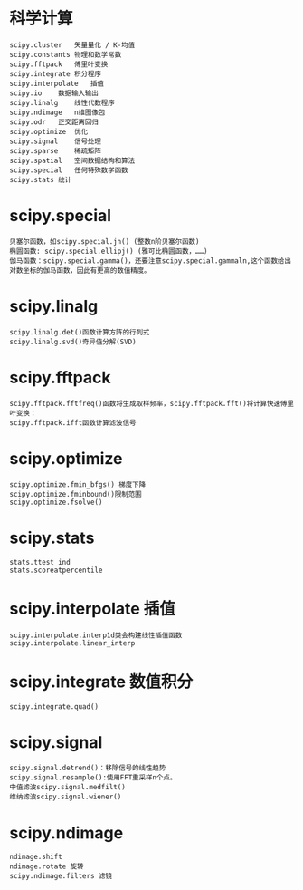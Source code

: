 # 科学计算

	scipy.cluster	矢量量化 / K-均值
	scipy.constants	物理和数学常数
	scipy.fftpack	傅里叶变换
	scipy.integrate	积分程序
	scipy.interpolate	插值
	scipy.io	数据输入输出
	scipy.linalg	线性代数程序
	scipy.ndimage	n维图像包
	scipy.odr	正交距离回归
	scipy.optimize	优化
	scipy.signal	信号处理
	scipy.sparse	稀疏矩阵
	scipy.spatial	空间数据结构和算法
	scipy.special	任何特殊数学函数
	scipy.stats	统计


# scipy.special

	贝塞尔函数，如scipy.special.jn() (整数n阶贝塞尔函数)
	椭圆函数: scipy.special.ellipj() (雅可比椭圆函数，……)
	伽马函数：scipy.special.gamma()，还要注意scipy.special.gammaln,这个函数给出对数坐标的伽马函数，因此有更高的数值精度。

# scipy.linalg

	scipy.linalg.det()函数计算方阵的行列式
	scipy.linalg.svd()奇异值分解(SVD)

# scipy.fftpack

	scipy.fftpack.fftfreq()函数将生成取样频率，scipy.fftpack.fft()将计算快速傅里叶变换：
	scipy.fftpack.ifft函数计算滤波信号

# scipy.optimize
	
	scipy.optimize.fmin_bfgs() 梯度下降
	scipy.optimize.fminbound()限制范围
	scipy.optimize.fsolve()

# scipy.stats

	stats.ttest_ind
	stats.scoreatpercentile

# scipy.interpolate 插值

	scipy.interpolate.interp1d类会构建线性插值函数
	scipy.interpolate.linear_interp

# scipy.integrate 数值积分

	scipy.integrate.quad()

# scipy.signal

	scipy.signal.detrend()：移除信号的线性趋势
	scipy.signal.resample():使用FFT重采样n个点。
	中值滤波scipy.signal.medfilt()
	维纳滤波scipy.signal.wiener()

# scipy.ndimage

	ndimage.shift 
	ndimage.rotate 旋转
	scipy.ndimage.filters 滤镜